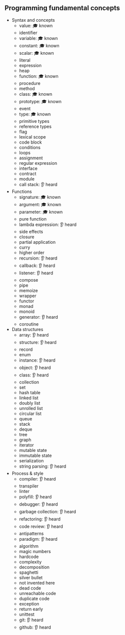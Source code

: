 ## Programming fundamental concepts

- Syntax and concepts
  - value: 🎓 known
  - identifier
  - variable: 🎓 known
  - constant: 🎓 known
  - scalar: 🎓 known
  - literal
  - expression
  - heap
  - function: 🎓 known
  - procedure
  - method
  - class: 🎓 known
  - prototype: 🎓 known
  - event
  - type: 🎓 known
  - primitive types
  - reference types
  - flag
  - lexical scope
  - code block
  - conditions
  - loops
  - assignment
  - regular expression
  - interface
  - contract
  - module
  - call stack: 👂 heard
- Functions
  - signature: 🎓 known
  - argument: 🎓 known
  - parameter: 🎓 known
  - pure function
  - lambda expression: 👂 heard
  - side effects
  - closure
  - partial application
  - curry
  - higher order
  - recursion: 👂 heard
  - callback: 👂 heard
  - listener: 👂 heard
  - compose
  - pipe
  - memoize
  - wrapper
  - functor
  - monad
  - monoid
  - generator: 👂 heard
  - coroutine
- Data structures
  - array: 👂 heard
  - structure: 👂 heard
  - record
  - enum
  - instance: 👂 heard
  - object: 👂 heard
  - class: 👂 heard
  - collection
  - set
  - hash table
  - linked list
  - doubly list
  - unrolled list
  - circular list
  - queue
  - stack
  - deque
  - tree
  - graph
  - iterator
  - mutable state
  - immutable state
  - serialization
  - string parsing: 👂 heard
- Process & style
  - compiler: 👂 heard
  - transpiler
  - linter
  - polyfill: 👂 heard
  - debugger: 👂 heard
  - garbage collection: 👂 heard
  - refactoring: 👂 heard
  - code review: 👂 heard
  - antipatterns
  - paradigm: 👂 heard
  - algorithm
  - magic numbers
  - hardcode
  - complexity
  - decomposition
  - spaghetti
  - silver bullet
  - not invented here
  - dead code
  - unreachable code
  - duplicate code
  - exception
  - return early
  - unittest
  - git: 👂 heard
  - github: 👂 heard
